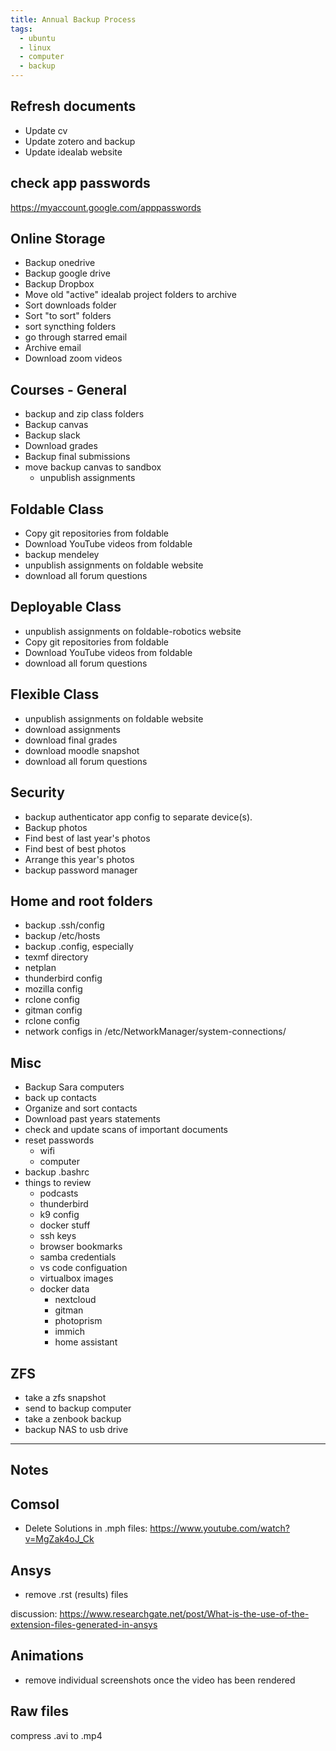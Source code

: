 ```yaml
---
title: Annual Backup Process
tags: 
  - ubuntu
  - linux
  - computer
  - backup
---
```


## Refresh documents

- Update cv
- Update zotero and backup
- Update idealab website

## check app passwords

<https://myaccount.google.com/apppasswords>

## Online Storage

- Backup onedrive
- Backup google drive
- Backup Dropbox
- Move old "active" idealab project folders to archive
- Sort downloads folder
- Sort "to sort" folders
- sort syncthing folders
- go through starred email
- Archive email
- Download zoom videos

## Courses - General

- backup and zip class folders
- Backup canvas
- Backup slack
- Download grades
- Backup final submissions
- move backup canvas to sandbox
    - unpublish assignments

## Foldable Class

- Copy git repositories from foldable
- Download YouTube videos from foldable
- backup mendeley
- unpublish assignments on foldable website
- download all forum questions

## Deployable Class

- unpublish assignments on foldable-robotics website
- Copy git repositories from foldable
- Download YouTube videos from foldable
- download all forum questions

## Flexible Class

- unpublish assignments on foldable website
- download assignments
- download final grades
- download moodle snapshot
- download all forum questions

## Security

- backup authenticator app config to separate device(s).
- Backup photos
- Find best of last year's photos
- Find best of best photos  
- Arrange this year's photos
- backup password manager

## Home and root folders
- backup .ssh/config
- backup /etc/hosts
- backup .config, especially
- texmf directory
- netplan
- thunderbird config
- mozilla config
- rclone config
- gitman config
- rclone config
- network configs in  /etc/NetworkManager/system-connections/



## Misc

- Backup Sara computers
- back up contacts  
- Organize and sort contacts
- Download past years statements
- check and update scans of important documents
- reset passwords
    - wifi
    - computer
- backup .bashrc
- things to review
    - podcasts
    - thunderbird
    - k9 config
    - docker stuff
    - ssh keys
    - browser bookmarks
    - samba credentials
    - vs code configuation
    - virtualbox images
    - docker data
        - nextcloud
        - gitman
        - photoprism
        - immich
        - home assistant

## ZFS

- take a zfs snapshot
- send to backup computer
- take a zenbook backup
- backup NAS to usb drive

----

## Notes

## Comsol

- Delete Solutions in .mph files: <https://www.youtube.com/watch?v=MgZak4oJ_Ck>

## Ansys

- remove .rst (results) files

discussion: <https://www.researchgate.net/post/What-is-the-use-of-the-extension-files-generated-in-ansys>

## Animations

- remove individual screenshots once the video has been rendered

## Raw files

compress .avi to .mp4
